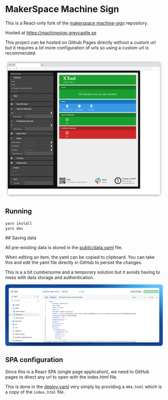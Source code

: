 # MakerSpace Machine Sign

This is a React-only fork of the [makerspace machine-sign](https://github.com/makerspace/machine-sign) repository.

Hosted at https://machinesign.greycastle.se

This project *can* be hosted on Github Pages directly without a custom url but it requires a lot more configuration of urls so using a custom url is recommended.

![App example screenshot](./example-screenshot.png)

## Running

```shell
yarn install
yarn dev
```

## Saving data

All pre-existing data is stored in the [public/data.yaml](https://github.com/ddikman/machine-sign/edit/main/public/data.yaml) file.

When editing an item, the yaml can be copied to clipboard. You can take this and edit the yaml file directly in GitHub to persist the changes.

This is a a bit cumbersome and a temporary solution but it avoids having to mess with data storage and authentication.

![Edit data in github](./example-github-edit.png)

## SPA configuration

Since this is a React SPA (single page application), we need to GitHub pages to direct any url to open with the index.html file.

This is done in the [deploy.yaml](.github/workflows/deploy.yaml) very simply by providing a `404.html` which is a copy of the `index.html` file.